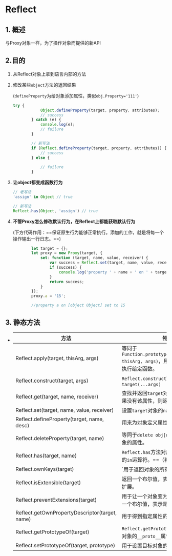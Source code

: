 # Reflect 	

## 1. 概述

与Proxy对象一样，为了操作对象而提供的新API

## 2.目的

1. 从Reflect对象上拿到语言内部的方法

2. 修改某些`object`方法的返回结果

   (`defineProperty`为给对象添加属性，类似`obj.Property='111'`)

   ```javascript
   try {
               Object.defineProperty(target, property, attributes);
               // success
           } catch (e) {
               console.log(e);
               // failure
           }
   
           // 新写法
           if (Reflect.defineProperty(target, property, attributes)) {
               // success
           } else {
               
               // failure
           }
   ```

3. **让object都变成函数行为**

   ```javascript
   // 老写法
   'assign' in Object // true
   
   // 新写法
   Reflect.has(Object, 'assign') // true
   ```

4. **不管Proxy怎么修改默认行为，在Reflect上都能获取默认行为**

   (下方代码作用：==保证原生行为能够正常执行。添加的工作，就是将每一个操作输出一行日志。==)

   ```javascript
           let target = {};
           let proxy = new Proxy(target, {
               set: function (target, name, value, receiver) {
                   var success = Reflect.set(target, name, value, receiver);
                   if (success) {
                       console.log('property ' + name + ' on ' + target + ' set to ' + value);
                   }
                   return success;
               }
           });
           proxy.a = '15';
   
           //property a on [object Object] set to 15
   ```

   

## 3. 静态方法

+ | 方法                                           | 特点                                                         |
  | ---------------------------------------------- | ------------------------------------------------------------ |
  | Reflect.apply(target, thisArg, args)           | 等同于`Function.prototype.apply.call(func, thisArg, args)`，用于绑定`this`对象后执行给定函数。 |
  | Reflect.construct(target, args)                | `Reflect.construct`方法等同于`new target(...args)`           |
  | Reflect.get(target, name, receiver)            | 查找并返回`target`对象的`name`属性，如果没有该属性，则返回`undefined`。 |
  | Reflect.set(target, name, value, receiver)     | 设置`target`对象的`name`属性等于`value`。                    |
  | Reflect.defineProperty(target, name, desc)     | 用来为对象定义属性。                                         |
  | Reflect.deleteProperty(target, name)           | 等同于`delete obj[name]`，用于删除对象的属性。               |
  | Reflect.has(target, name)                      | `Reflect.has`方法对应`name in obj`里面的`in`运算符。==（判断有没有）== |
  | Reflect.ownKeys(target)                        | `用于返回对象的所有属性                                      |
  | Reflect.isExtensible(target)                   | 返回一个布尔值，表示当前对象是否可扩展。                     |
  | Reflect.preventExtensions(target)              | 用于让一个对象变为不可扩展。它返回一个布尔值，表示是否操作成功。 |
  | Reflect.getOwnPropertyDescriptor(target, name) | 用于得到指定属性的描述对象                                   |
  | Reflect.getPrototypeOf(target)                 | `Reflect.getPrototypeOf`方法用于读取对象的`__proto__`属性    |
  | Reflect.setPrototypeOf(target, prototype)      | 用于设置目标对象的原型（prototype）                          |

  

  